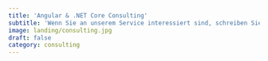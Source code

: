 ```yaml
---
title: 'Angular & .NET Core Consulting'
subtitle: 'Wenn Sie an unserem Service interessiert sind, schreiben Sie uns eine Nachricht'
image: landing/consulting.jpg
draft: false
category: consulting
---
```

